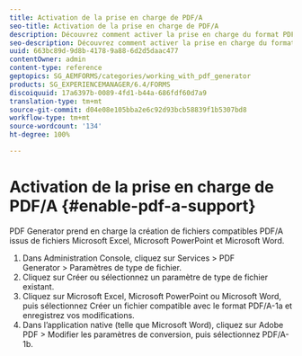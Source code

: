 ```yaml
---
title: Activation de la prise en charge de PDF/A
seo-title: Activation de la prise en charge de PDF/A
description: Découvrez comment activer la prise en charge du format PDF/A. Des fichiers compatibles PDF/A peuvent être créés à partir de fichiers Microsoft Excel, Microsoft PowerPoint et Microsoft Word.
seo-description: Découvrez comment activer la prise en charge du format PDF/A. Des fichiers compatibles PDF/A peuvent être créés à partir de fichiers Microsoft Excel, Microsoft PowerPoint et Microsoft Word.
uuid: 663bc89d-9d8b-4178-9a88-6d2d5daac477
contentOwner: admin
content-type: reference
geptopics: SG_AEMFORMS/categories/working_with_pdf_generator
products: SG_EXPERIENCEMANAGER/6.4/FORMS
discoiquuid: 17a6397b-0089-4fd1-b44a-686fdf60d7a9
translation-type: tm+mt
source-git-commit: d04e08e105bba2e6c92d93bcb58839f1b5307bd8
workflow-type: tm+mt
source-wordcount: '134'
ht-degree: 100%

---
```



# Activation de la prise en charge de PDF/A {#enable-pdf-a-support}

PDF Generator prend en charge la création de fichiers compatibles PDF/A issus de fichiers Microsoft Excel, Microsoft PowerPoint et Microsoft Word.

1. Dans Administration Console, cliquez sur Services > PDF Generator > Paramètres de type de fichier.
1. Cliquez sur Créer ou sélectionnez un paramètre de type de fichier existant.
1. Cliquez sur Microsoft Excel, Microsoft PowerPoint ou Microsoft Word, puis sélectionnez Créer un fichier compatible avec le format PDF/A-1a et enregistrez vos modifications.
1. Dans l’application native (telle que Microsoft Word), cliquez sur Adobe PDF > Modifier les paramètres de conversion, puis sélectionnez PDF/A-1b.

